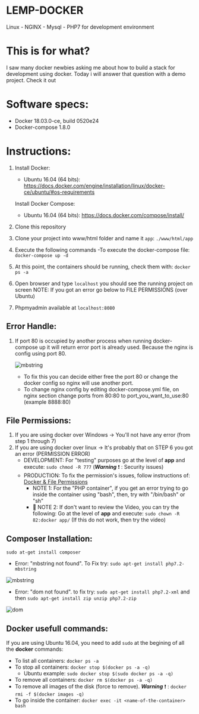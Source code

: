 # LEMP-DOCKER
Linux - NGINX - Mysql - PHP7 for development environment

# This is for what?
I saw many docker newbies asking me about how to build a stack for development using docker. 
Today i will answer that question with a demo project. Check it out

# Software specs:
   - Docker 18.03.0-ce, build 0520e24
   - Docker-compose 1.8.0
   
# Instructions:
1. Install Docker:
   - Ubuntu 16.04 (64 bits): https://docs.docker.com/engine/installation/linux/docker-ce/ubuntu/#os-requirements
   
    Install Docker Compose:
   - Ubuntu 16.04 (64 bits): https://docs.docker.com/compose/install/
   
2. Clone this repository

3. Clone your project into www/html folder and name it `app`:
   `./www/html/app`

4. Execute the following commands
   -To execute the docker-compose file: `docker-compose up -d`

5. At this point, the containers should be running, check them with: `docker ps -a` 

6. Open browser and type `localhost` you should see the running project on screen
   NOTE: If you got an error go below to FILE PERMISSIONS (over Ubuntu)

7. Phpmyadmin available at `localhost:8080`

## Error Handle: 
1. If port 80 is occupied by another process when running docker-compose up it will return error port is already used. Because the nginx is config using port 80.  
    
    ![mbstring](http://i.prntscr.com/bIW8zpdmRruOnKWfxIhIcw.png)
    
    - To fix this you can decide either free the port 80 or change the docker config so nginx will use another port.
    - To change nginx config by editing docker-compose.yml file, on nginx section change ports from 80:80 to port_you_want_to_use:80 (example 8888:80)
        
## File Permissions:
1. If you are using docker over Windows -> You'll not have any error (from step 1 through 7)
2. If you are using docker over linux -> It's probably that on STEP 6 you got an error (PERMISSION ERROR)
   - DEVELOPMENT: For "testing" purposes go at the level of **app** and execute: `sudo chmod -R 777` (***Warning*** :exclamation: : Security issues)
   - PRODUCTION: To fix the permission's issues, follow instructions of: [Docker & File Permissions](https://serversforhackers.com/c/dckr-file-permissions)   
        - NOTE 1: For the "PHP container", if you get an error trying to go inside the container using "bash", then, try with "/bin/bash" or "sh"
        - :key: NOTE 2: If don't want to review the Video, you can try the following: Go at the level of **app** and execute: `sudo chown -R 82:docker app/` (If this do not work, then try the video)

## Composer Installation:
`sudo at-get install composer`

   - Error: "mbstring not found". To Fix try: `sudo apt-get install php7.2-mbstring`
   
   ![mbstring](https://user-images.githubusercontent.com/17578664/34341464-dc0f2668-e976-11e7-9516-40057a267569.jpg)
   
   - Error: "dom not found". to fix try: `sudo apt-get install php7.2-xml` and then `sudo apt-get install zip unzip php7.2-zip`
   
   ![dom](https://user-images.githubusercontent.com/17578664/34341576-e40af570-e978-11e7-8799-9b60a7dc9eac.jpg)

## Docker usefull commands:
If you are using Ubuntu 16.04, you need to add `sudo` at the begining of all the **docker** commands:

- To list all containers: `docker ps -a`
- To stop all containers: `docker stop $(docker ps -a -q)`
  - Ubuntu example: `sudo docker stop $(sudo docker ps -a -q)`
- To remove all containers: `docker rm $(docker ps -a -q)`
- To remove all images of the disk (force to remove). ***Warning*** :exclamation: : `docker rmi -f $(docker images -q)`
- To go inside the container: `docker exec -it <name-of-the-container> bash`

